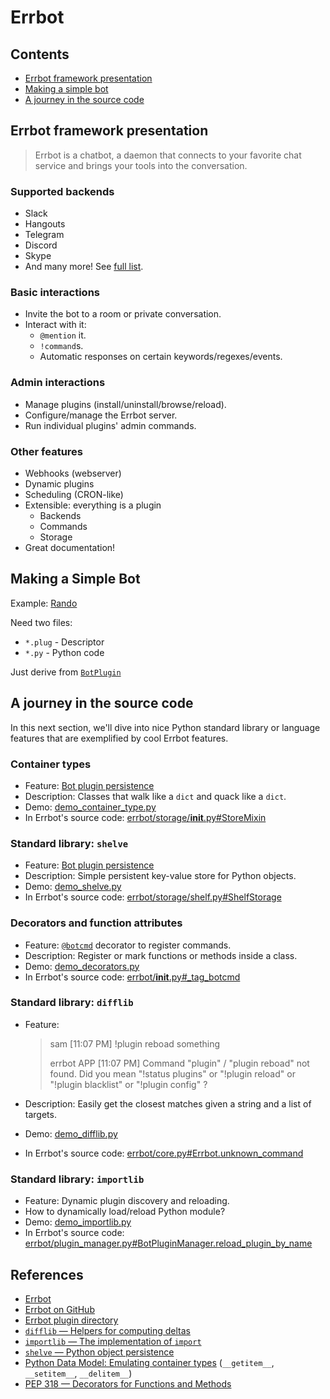 # Errbot

## Contents

* [Errbot framework presentation](#errbot-framework-presentation)
* [Making a simple bot](#making-a-simple-bot)
* [A journey in the source code](#a-journey-in-the-source-code)

## Errbot framework presentation

> Errbot is a chatbot, a daemon that connects to your favorite chat service and brings your tools into the conversation.

### Supported backends

* Slack
* Hangouts
* Telegram
* Discord
* Skype
* And many more! See [full list](http://errbot.io/en/latest/features.html#multiple-server-backends).

### Basic interactions

* Invite the bot to a room or private conversation.
* Interact with it:
    - `@mention` it.
    - `!command`s.
    - Automatic responses on certain keywords/regexes/events.

### Admin interactions

* Manage plugins (install/uninstall/browse/reload).
* Configure/manage the Errbot server.
* Run individual plugins' admin commands.

### Other features

* Webhooks (webserver)
* Dynamic plugins
* Scheduling (CRON-like)
* Extensible: everything is a plugin
    - Backends
    - Commands
    - Storage
* Great documentation!

## Making a Simple Bot

Example: [Rando](https://github.com/samueldg/err-rando)

Need two files:

* `*.plug` - Descriptor
* `*.py` - Python code

Just derive from [`BotPlugin`](http://errbot.io/en/latest/user_guide/plugin_development/basics.html#anatomy-of-a-botplugin)

## A journey in the source code

In this next section, we'll dive into nice Python standard library or language features that are exemplified by cool Errbot features.

### Container types

* Feature: [Bot plugin persistence](http://errbot.io/en/latest/user_guide/plugin_development/persistence.html?highlight=self%5B#how-to-use-it)
* Description: Classes that walk like a `dict` and quack like a `dict`.
* Demo: [demo_container_type.py](./code/demos/demo_container_type.py)
* In Errbot's source code: [errbot/storage/__init__.py#StoreMixin](https://github.com/errbotio/errbot/blob/e0f93c7eef41fadbf3c6cc3793df55987c33bd79/errbot/storage/__init__.py#L20)

### Standard library: `shelve`

* Feature: [Bot plugin persistence](http://errbot.io/en/latest/user_guide/plugin_development/persistence.html?highlight=self%5B#how-to-use-it)
* Description: Simple persistent key-value store for Python objects.
* Demo: [demo_shelve.py](./code/demos/demo_shelve.py)
* In Errbot's source code: [errbot/storage/shelf.py#ShelfStorage](https://github.com/errbotio/errbot/blob/95bb61f0118d598b11937758b473bc2943eba7a4/errbot/storage/shelf.py#L13)

### Decorators and function attributes

* Feature: [`@botcmd`](http://errbot.io/en/latest/user_guide/plugin_development/basics.html#anatomy-of-a-botplugin) decorator to register commands.
* Description: Register or mark functions or methods inside a class.
* Demo: [demo_decorators.py](./code/demos/demo_decorators.py)
* In Errbot's source code: [errbot/__init__.py#_tag_botcmd](https://github.com/errbotio/errbot/blob/95bb61f0118d598b11937758b473bc2943eba7a4/errbot/__init__.py#L63)

### Standard library: `difflib`

* Feature:

    > sam [11:07 PM]
    > !plugin reboad something
    > 
    > errbot APP [11:07 PM]
    > Command "plugin" / "plugin reboad" not found.
    > Did you mean "!status plugins" or "!plugin reload" or "!plugin blacklist" or "!plugin config" ?

* Description: Easily get the closest matches given a string and a list of targets.
* Demo: [demo_difflib.py](./code/demos/demo_difflib.py)
* In Errbot's source code: [errbot/core.py#Errbot.unknown_command](https://github.com/errbotio/errbot/blob/21c282356892596cf18b356cfe2435c4abe41b70/errbot/core.py#L472)

### Standard library: `importlib`

* Feature: Dynamic plugin discovery and reloading.
* How to dynamically load/reload Python module?
* Demo: [demo_importlib.py](./code/demos/demo_difflib.py)
* In Errbot's source code: [errbot/plugin_manager.py#BotPluginManager.reload_plugin_by_name](https://github.com/errbotio/errbot/blob/6aaf2c5a81634d56430c93c72d659e9cead59d99/errbot/plugin_manager.py#L172)

## References

* [Errbot](http://errbot.io/en/latest/)
* [Errbot on GitHub](https://github.com/errbotio/errbot/)
* [Errbot plugin directory](https://github.com/errbotio/errbot/wiki)
* [`difflib` — Helpers for computing deltas](https://docs.python.org/3/library/difflib.html)
* [`importlib` — The implementation of `import`](https://docs.python.org/3/library/importlib.html)
* [`shelve` — Python object persistence](https://docs.python.org/3/library/shelve.html)
* [Python Data Model: Emulating container types](https://docs.python.org/3/reference/datamodel.html#emulating-container-types) (`__getitem__`, `__setitem__`, `__delitem__`)
* [PEP 318 — Decorators for Functions and Methods](https://www.python.org/dev/peps/pep-0318/)
